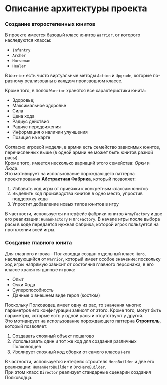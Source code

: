 # Описание архитектуры проекта

### Создание второстепенных юнитов

В проекте имеется базовый класс юнитов `Warrior`, от которого наследуются классы:
 - `Infantry`
 - `Archer`
 - `Horseman`
 - `Healer`
 
 В `Warrior` есть чисто виртуальные методы `Action` и `Upgrade`, 
 которые по-разному реализованы в каждом производном классе.
 
 Кроме того, в полях `Warrior` хранятся все характеристики юнита:
 - Здоровье;
 - Максимальное здоровье
 - Сила
 - Цена хода
 - Радиус действия
 - Радиус передвижения
 - Информация о наличии улучшения
 - Позиция на карте
 
 Согласно игровой модели, в армии есть семейство зависимых юнитов, 
 перечисленных выше (в одной армии не может быть юнитов разной расы).  
 Кроме того, имеется несколько вариаций этого семейства: *Орки* и *Люди*.  
 Это мотивирует на использование порождающего паттерна проектирования 
 **Абстрактная Фабрика**, который позволяет:
 
 1. Избавить код игры от привязки к конкретным классам юнитов
 1. Выделить код производства юнитов в одно место, упростив поддержку кода
 3. Упростит добавление новых типов юнитов в игру
 
 В частности, используется интерфейс фабрики юнитов `ArmyFactory` и две 
 его реализации: `HumanFactory` и `OrcFactory`.
 В начале игры после выбора расы в коде передается нужная фабрика, 
 которой игрок пользуется на протяжении всей игры.
 
 ### Создание главного юнита
 
 Для главного игрока - Полководца создан отдельный класс `Hero`, 
 наследующийся от `Warrior`, который имеет особое значение: поскольку ход игры
 напрямую зависит от состояния главного персонажа, в его классе хранятся
 данные игрока:
 
 - Опыт
 - Очки Хода
 - Суперспособность
 - Данные о внешнем виде героя (костюм)
 
 Поскольку Полководец имеет одну из рас, то значения многих параметров его 
 конфигурации зависят от этого. Кроме того, могут быть параметры, 
 которые есть у одной расы и отсутствуют у другой.  
 Это мотивирует на использование порождающего паттерна **Строитель**, 
 который позволяет:
 
 1. Создавать сложный объект пошагово
 2. Использовать один и тот же код для создания различных Полководцев
 3. Изолирует сложный код сборки от самого класса `Hero`
 
 В частности, используется интефейс строителя `HeroBuilder` и две его 
 реализации: `HumanHeroBuilder` и `OrcHeroBuilder`.  
 При этом класс `Director` реализует стандарные сценарии создания 
 Полководца.
 
 
 